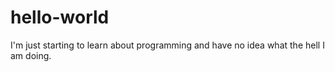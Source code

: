 # hello-world
I'm just starting to learn about programming and have no idea what the hell I am doing.
